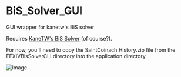 # BiS_Solver_GUI
GUI wrapper for kanetw's BiS solver

Requires [KaneTW's BiS Solver](https://github.com/KaneTW/FFXIVBisSolver) (of course?).

For now, you'll need to copy the SaintCoinach.History.zip file from the FFXIVBisSolverCLI directory into the application directory.

![Image](https://i.imgur.com/Hp7yfm5.png)
